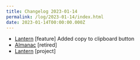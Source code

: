 ```yaml
---
title: Changelog 2023-01-14
permalink: /log/2023-01-14/index.html
date: 2023-01-14T00:00:00.000Z
---
```


- [Lantern](https://lantern.rknight.me/) [feature] Added copy to clipboard button
- [Almanac](https://almanac.rknight.me/) [retired] 
- [Lantern](https://lantern.rknight.me/) [project] 